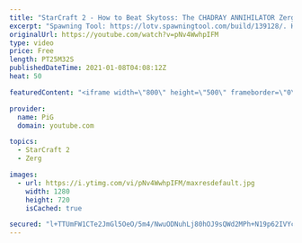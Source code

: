 ```yaml
---
title: "StarCraft 2 - How to Beat Skytoss: The CHADRAY ANNIHILATOR Zerg Build Order Guide"
excerpt: "Spawning Tool: https://lotv.spawningtool.com/build/139128/. Hope this guide helps some Zerg players out there struggling against pesky Chadrays or Skytoss! If you have guide requests, let me know in this form: https://forms.gle/KhxoYzm4V6EE9ZCh7 -- 🐷 Like my videos? Help support me by being a patron:"
originalUrl: https://youtube.com/watch?v=pNv4WwhpIFM
type: video
price: Free
length: PT25M32S
publishedDateTime: 2021-01-08T04:08:12Z
heat: 50

featuredContent: "<iframe width=\"800\" height=\"500\" frameborder=\"0\" src=\"https://www.youtube.com/embed/pNv4WwhpIFM\" allow=\"accelerometer; autoplay; encrypted-media; gyroscope; picture-in-picture\" allowfullscreen></iframe>"

provider:
  name: PiG
  domain: youtube.com

topics:
  - StarCraft 2
  - Zerg

images:
  - url: https://i.ytimg.com/vi/pNv4WwhpIFM/maxresdefault.jpg
    width: 1280
    height: 720
    isCached: true

secured: "l+TTUmFW1CTe2JmGl5OeO/5m4/NwuODNuhLj80hOJ9sQWd2MPh+N19p62IVYcbLyfImk4EESLG32lVGfXjHl2Xfbjb3+NiafevCsBDEcSXuLvaZVAuzXJD36Ob4hT2utH8JMwpLoeSQ1lJB/4Kgw03Xz1MEt3Ujmu2zmVcpcQEu5em7EJx4psIVukHhg5fDgz/W8QkOcDvjwhLrJewjYY99ARRRolD7XAKvRkpp7ATr5dswLx6pUXirOIMKOUfERv8Bfxj72j3mlKf/+Y0/0tOa1WXlu36dApPtiqwq1D8bJ0z8CbKvCiH2RYxPM0f4zA3WUnK6OI5BGp+z1JRmCAc/GHvnCIAhbgfAYw2qUGv0mZPcFt0XV/+xo85j0rkL35J/ks+2CDiWmOLRB8XreUGKOHaRj8ON3ot/ZNaUDPDc=;5+5p937AAuYIZF9QiSe10A=="
---
```


